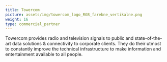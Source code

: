 ```yaml
---
title: Towercom
picture: assets/img/towercom_logo_RGB_farebne_vertikalne.png
weight: 16
type: commercial_partner
---
```


Towercom provides radio and television signals to public and state-of-the-art data solutions & connectivity to corporate clients. They do their utmost to constantly improve the technical infrastructure to make information and entertainment available to all people.